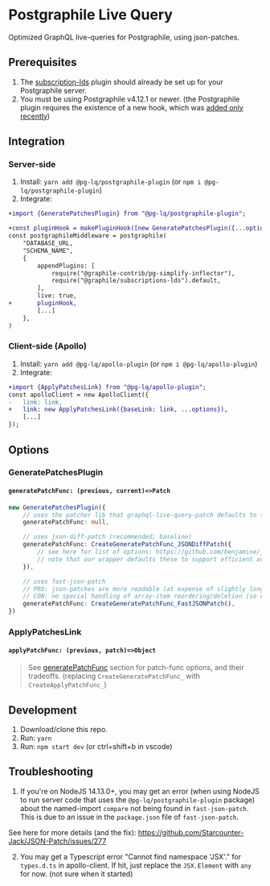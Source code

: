 # Postgraphile Live Query

Optimized GraphQL live-queries for Postgraphile, using json-patches.

## Prerequisites

1) The [subscription-lds](https://github.com/graphile/graphile-engine/tree/v4/packages/subscriptions-lds#installation) plugin should already be set up for your Postgraphile server.
2) You must be using Postgraphile v4.12.1 or newer. (the Postgraphile plugin requires the existence of a new hook, which was [added only recently](https://github.com/graphile/postgraphile/pull/1483))

## Integration

### Server-side

1) Install: `yarn add @pg-lq/postgraphile-plugin` (or `npm i @pg-lq/postgraphile-plugin`)
2) Integrate:
```diff
+import {GeneratePatchesPlugin} from "@pg-lq/postgraphile-plugin";

+const pluginHook = makePluginHook([new GeneratePatchesPlugin({...options})]);
const postgraphileMiddleware = postgraphile(
	"DATABASE_URL,
	"SCHEMA_NAME",
	{
		appendPlugins: [
			require("@graphile-contrib/pg-simplify-inflector"),
			require("@graphile/subscriptions-lds").default,
		],
		live: true,
+		pluginHook,
		[...]
	},
)
```

### Client-side (Apollo)

1) Install: `yarn add @pg-lq/apollo-plugin` (or `npm i @pg-lq/apollo-plugin`)
2) Integrate:
```diff
+import {ApplyPatchesLink} from "@pg-lq/apollo-plugin";
const apolloClient = new ApolloClient({
-	link: link,
+	link: new ApplyPatchesLink({baseLink: link, ...options}),
	[...]
});
```

## Options

### GeneratePatchesPlugin

#### `generatePatchFunc: (previous, current)=>Patch`

```ts
new GeneratePatchesPlugin({
	// uses the patcher lib that graphql-live-query-patch defaults to (currently fast-json-patch)
	generatePatchFunc: null,

	// uses json-diff-patch (recommended; baseline)
	generatePatchFunc: CreateGeneratePatchFunc_JSONDiffPatch({
		// see here for list of options: https://github.com/benjamine/jsondiffpatch#options
		// note that our wrapper defaults these to support efficient array-item reordering
	}),

	// uses fast-json-patch
	// PRO: json-patches are more readable (at expense of slightly longer length in some cases)
	// CON: no special handling of array-item reordering/deletion (so can be very inefficient for that)
	generatePatchFunc: CreateGeneratePatchFunc_FastJSONPatch(),
})
```

### ApplyPatchesLink

#### `applyPatchFunc: (previous, patch)=>Object`

> See [generatePatchFunc](#generatepatchfunc-previous-currentpatch) section for patch-func options, and their tradeoffs. (replacing `CreateGeneratePatchFunc_` with `CreateApplyPatchFunc_`)

## Development

1) Download/clone this repo.
2) Run: `yarn`
3) Run: `npm start dev` (or ctrl+shift+b in vscode)

## Troubleshooting

1) If you're on NodeJS 14.13.0+, you may get an error (when using NodeJS to run server code that uses the `@pg-lq/postgraphile-plugin` package) about the named-import `compare` not being found in `fast-json-patch`. This is due to an issue in the `package.json` file of `fast-json-patch`.

See here for more details (and the fix): https://github.com/Starcounter-Jack/JSON-Patch/issues/277

2) You may get a Typescript error "Cannot find namespace 'JSX'." for `types.d.ts` in apollo-client. If hit, just replace the `JSX.Element` with `any` for now. (not sure when it started)